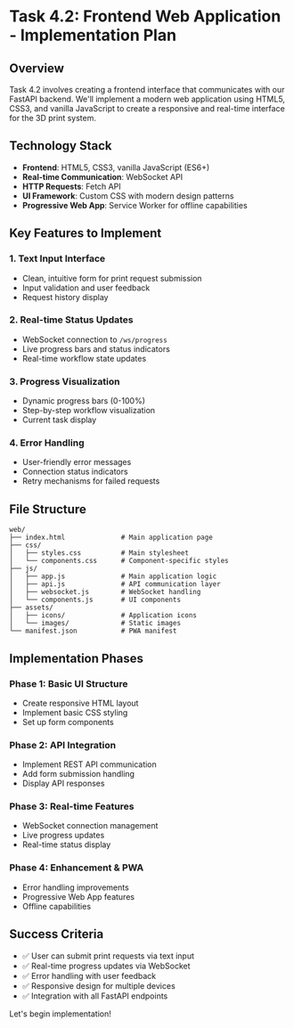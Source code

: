 # Task 4.2: Frontend Web Application - Implementation Plan

## Overview
Task 4.2 involves creating a frontend interface that communicates with our FastAPI backend. We'll implement a modern web application using HTML5, CSS3, and vanilla JavaScript to create a responsive and real-time interface for the 3D print system.

## Technology Stack
- **Frontend**: HTML5, CSS3, vanilla JavaScript (ES6+)
- **Real-time Communication**: WebSocket API
- **HTTP Requests**: Fetch API
- **UI Framework**: Custom CSS with modern design patterns
- **Progressive Web App**: Service Worker for offline capabilities

## Key Features to Implement

### 1. Text Input Interface
- Clean, intuitive form for print request submission
- Input validation and user feedback
- Request history display

### 2. Real-time Status Updates
- WebSocket connection to `/ws/progress`
- Live progress bars and status indicators
- Real-time workflow state updates

### 3. Progress Visualization
- Dynamic progress bars (0-100%)
- Step-by-step workflow visualization
- Current task display

### 4. Error Handling
- User-friendly error messages
- Connection status indicators
- Retry mechanisms for failed requests

## File Structure
```
web/
├── index.html              # Main application page
├── css/
│   ├── styles.css          # Main stylesheet
│   └── components.css      # Component-specific styles
├── js/
│   ├── app.js              # Main application logic
│   ├── api.js              # API communication layer
│   ├── websocket.js        # WebSocket handling
│   └── components.js       # UI components
├── assets/
│   ├── icons/              # Application icons
│   └── images/             # Static images
└── manifest.json           # PWA manifest

```

## Implementation Phases

### Phase 1: Basic UI Structure
- Create responsive HTML layout
- Implement basic CSS styling
- Set up form components

### Phase 2: API Integration
- Implement REST API communication
- Add form submission handling
- Display API responses

### Phase 3: Real-time Features
- WebSocket connection management
- Live progress updates
- Real-time status display

### Phase 4: Enhancement & PWA
- Error handling improvements
- Progressive Web App features
- Offline capabilities

## Success Criteria
- ✅ User can submit print requests via text input
- ✅ Real-time progress updates via WebSocket
- ✅ Error handling with user feedback
- ✅ Responsive design for multiple devices
- ✅ Integration with all FastAPI endpoints

Let's begin implementation!
